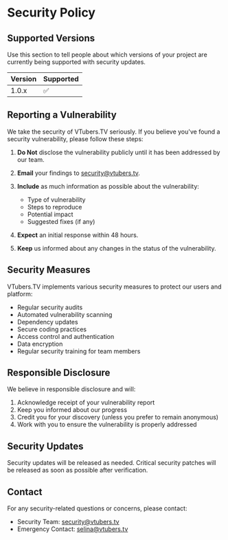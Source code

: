 # Security Policy

## Supported Versions

Use this section to tell people about which versions of your project are currently being supported with security updates.

| Version | Supported          |
| ------- | ------------------ |
| 1.0.x   | :white_check_mark: |

## Reporting a Vulnerability

We take the security of VTubers.TV seriously. If you believe you've found a security vulnerability, please follow these steps:

1. **Do Not** disclose the vulnerability publicly until it has been addressed by our team.

2. **Email** your findings to [security@vtubers.tv](mailto:security@vtubers.tv).

3. **Include** as much information as possible about the vulnerability:
   - Type of vulnerability
   - Steps to reproduce
   - Potential impact
   - Suggested fixes (if any)

4. **Expect** an initial response within 48 hours.

5. **Keep** us informed about any changes in the status of the vulnerability.

## Security Measures

VTubers.TV implements various security measures to protect our users and platform:

- Regular security audits
- Automated vulnerability scanning
- Dependency updates
- Secure coding practices
- Access control and authentication
- Data encryption
- Regular security training for team members

## Responsible Disclosure

We believe in responsible disclosure and will:

1. Acknowledge receipt of your vulnerability report
2. Keep you informed about our progress
3. Credit you for your discovery (unless you prefer to remain anonymous)
4. Work with you to ensure the vulnerability is properly addressed

## Security Updates

Security updates will be released as needed. Critical security patches will be released as soon as possible after verification.

## Contact

For any security-related questions or concerns, please contact:
- Security Team: [security@vtubers.tv](mailto:security@vtubers.tv)
- Emergency Contact: [selina@vtubers.tv](mailto:selina@vtubers.tv) 